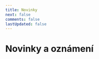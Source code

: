 ```yaml
---
title: Novinky
next: false
comments: false
lastUpdated: false
---
```


# Novinky a oznámení

<PBlogListing />

